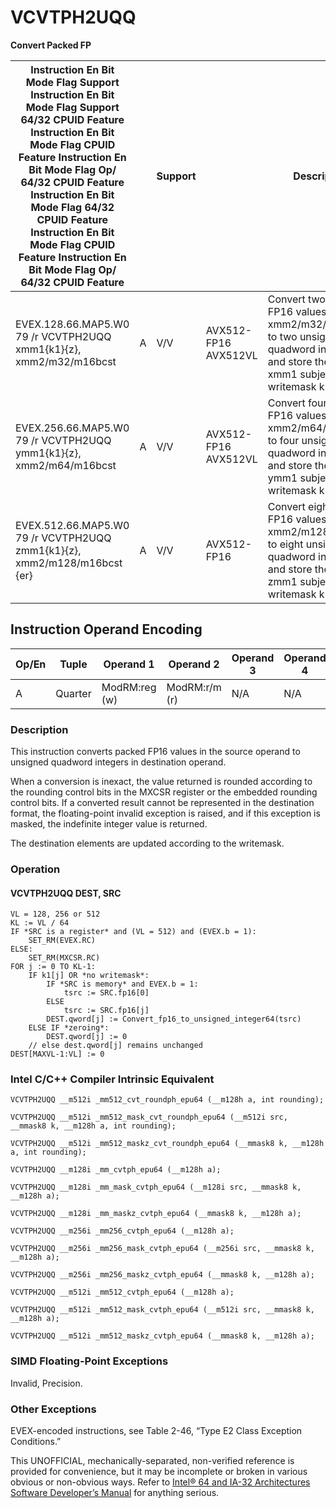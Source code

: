 # VCVTPH2UQQ

**Convert Packed FP**

| Instruction En Bit Mode Flag Support Instruction En Bit Mode Flag Support 64/32 CPUID Feature Instruction En Bit Mode Flag CPUID Feature Instruction En Bit Mode Flag Op/ 64/32 CPUID Feature Instruction En Bit Mode Flag 64/32 CPUID Feature Instruction En Bit Mode Flag CPUID Feature Instruction En Bit Mode Flag Op/ 64/32 CPUID Feature |     | Support |                      | Description                                                                                                                                      |
| ---------------------------------------------------------------------------------------------------------------------------------------------------------------------------------------------------------------------------------------------------------------------------------------------------------------------------------------------- | --- | ------- | -------------------- | ------------------------------------------------------------------------------------------------------------------------------------------------ |
| EVEX.128.66.MAP5.W0 79 /r VCVTPH2UQQ xmm1{k1}{z}, xmm2/m32/m16bcst                                                                                                                                                                                                                                                                             | A   | V/V     | AVX512-FP16 AVX512VL | Convert two packed FP16 values in xmm2/m32/m16bcst to two unsigned quadword integers, and store the result in xmm1 subject to writemask k1.      |
| EVEX.256.66.MAP5.W0 79 /r VCVTPH2UQQ ymm1{k1}{z}, xmm2/m64/m16bcst                                                                                                                                                                                                                                                                             | A   | V/V     | AVX512-FP16 AVX512VL | Convert four packed FP16 values in xmm2/m64/m16bcst to four unsigned quadword integers, and store the result in ymm1 subject to writemask k1.    |
| EVEX.512.66.MAP5.W0 79 /r VCVTPH2UQQ zmm1{k1}{z}, xmm2/m128/m16bcst {er}                                                                                                                                                                                                                                                                       | A   | V/V     | AVX512-FP16          | Convert eight packed FP16 values in xmm2/m128/m16bcst to eight unsigned quadword integers, and store the result in zmm1 subject to writemask k1. |

## Instruction Operand Encoding

| Op/En | Tuple   | Operand 1     | Operand 2     | Operand 3 | Operand 4 |
| ----- | ------- | ------------- | ------------- | --------- | --------- |
| A     | Quarter | ModRM:reg (w) | ModRM:r/m (r) | N/A       | N/A       |

### Description

This instruction converts packed FP16 values in the source operand to unsigned quadword integers in destination operand.

When a conversion is inexact, the value returned is rounded according to the rounding control bits in the MXCSR register or the embedded rounding control bits. If a converted result cannot be represented in the destination format, the floating-point invalid exception is raised, and if this exception is masked, the indefinite integer value is returned.

The destination elements are updated according to the writemask.

### Operation

#### VCVTPH2UQQ DEST, SRC

```
VL = 128, 256 or 512
KL := VL / 64
IF *SRC is a register* and (VL = 512) and (EVEX.b = 1):
    SET_RM(EVEX.RC)
ELSE:
    SET_RM(MXCSR.RC)
FOR j := 0 TO KL-1:
    IF k1[j] OR *no writemask*:
        IF *SRC is memory* and EVEX.b = 1:
            tsrc := SRC.fp16[0]
        ELSE
            tsrc := SRC.fp16[j]
        DEST.qword[j] := Convert_fp16_to_unsigned_integer64(tsrc)
    ELSE IF *zeroing*:
        DEST.qword[j] := 0
    // else dest.qword[j] remains unchanged
DEST[MAXVL-1:VL] := 0

```

### Intel C/C++ Compiler Intrinsic Equivalent

```
VCVTPH2UQQ __m512i _mm512_cvt_roundph_epu64 (__m128h a, int rounding);

```

```
VCVTPH2UQQ __m512i _mm512_mask_cvt_roundph_epu64 (__m512i src, __mmask8 k, __m128h a, int rounding);

```

```
VCVTPH2UQQ __m512i _mm512_maskz_cvt_roundph_epu64 (__mmask8 k, __m128h a, int rounding);

```

```
VCVTPH2UQQ __m128i _mm_cvtph_epu64 (__m128h a);

```

```
VCVTPH2UQQ __m128i _mm_mask_cvtph_epu64 (__m128i src, __mmask8 k, __m128h a);

```

```
VCVTPH2UQQ __m128i _mm_maskz_cvtph_epu64 (__mmask8 k, __m128h a);

```

```
VCVTPH2UQQ __m256i _mm256_cvtph_epu64 (__m128h a);

```

```
VCVTPH2UQQ __m256i _mm256_mask_cvtph_epu64 (__m256i src, __mmask8 k, __m128h a);

```

```
VCVTPH2UQQ __m256i _mm256_maskz_cvtph_epu64 (__mmask8 k, __m128h a);

```

```
VCVTPH2UQQ __m512i _mm512_cvtph_epu64 (__m128h a);

```

```
VCVTPH2UQQ __m512i _mm512_mask_cvtph_epu64 (__m512i src, __mmask8 k, __m128h a);

```

```
VCVTPH2UQQ __m512i _mm512_maskz_cvtph_epu64 (__mmask8 k, __m128h a);

```

### SIMD Floating-Point Exceptions

Invalid, Precision.

### Other Exceptions

EVEX-encoded instructions, see Table 2-46, “Type E2 Class Exception Conditions.”

This UNOFFICIAL, mechanically-separated, non-verified reference is provided for convenience, but it may be
incomplete or broken in various obvious or non-obvious
ways. Refer to [Intel® 64 and IA-32 Architectures Software Developer’s Manual](https://software.intel.com/en-us/download/intel-64-and-ia-32-architectures-sdm-combined-volumes-1-2a-2b-2c-2d-3a-3b-3c-3d-and-4) for anything serious.
